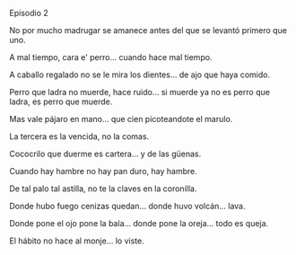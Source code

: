 Episodio 2

No por mucho madrugar se amanece antes del que se levantó primero que uno.

A mal tiempo, cara e' perro... cuando hace mal tiempo.

A caballo regalado no se le mira los dientes... de ajo que haya comido.

Perro que ladra no muerde, hace ruido... si muerde ya no es perro que ladra, es perro que muerde.

Mas vale pájaro en mano... que cien picoteandote el marulo.

La tercera es la vencida, no la comas.

Cococrilo que duerme es cartera... y de las güenas.

Cuando hay hambre no hay pan duro, hay hambre.

De tal palo tal astilla, no te la claves en la coronilla.

Donde hubo fuego cenizas quedan... donde huvo volcán... lava.

Donde pone el ojo pone la bala... donde pone la oreja... todo es queja.

El hábito no hace al monje... lo viste.

